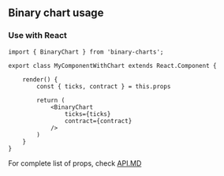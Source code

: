 ## Binary chart usage


### Use with React

```
import { BinaryChart } from 'binary-charts';

export class MyComponentWithChart extends React.Component {

    render() {
        const { ticks, contract } = this.props

        return (
            <BinaryChart
                ticks={ticks}
                contract={contract}
            />
        )
    }
}

```


For complete list of props, check [API.MD](./API.md)